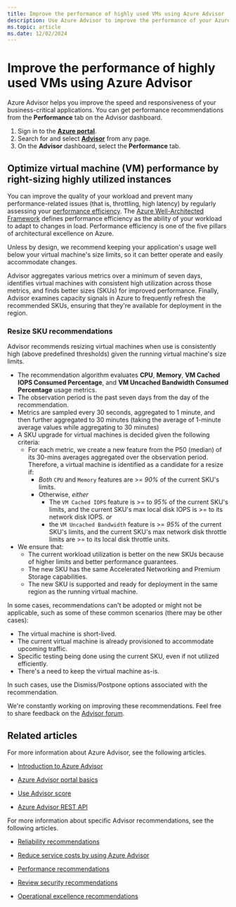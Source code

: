 ```yaml
---
title: Improve the performance of highly used VMs using Azure Advisor
description: Use Azure Advisor to improve the performance of your Azure virtual machines with consistent high utilization.
ms.topic: article
ms.date: 12/02/2024
---
```


# Improve the performance of highly used VMs using Azure Advisor

Azure Advisor helps you improve the speed and responsiveness of your business-critical applications. You can get performance recommendations from the **Performance** tab on the Advisor dashboard.

1. Sign in to the [**Azure portal**](https://portal.azure.com).
1. Search for and select [**Advisor**](https://aka.ms/azureadvisordashboard) from any page.
1. On the **Advisor** dashboard, select the **Performance** tab.

## Optimize virtual machine (VM) performance by right-sizing highly utilized instances 

You can improve the quality of your workload and prevent many performance-related issues (that is, throttling, high latency) by regularly assessing your [performance efficiency](/azure/architecture/framework/scalability/overview). The [Azure Well-Architected Framework](/azure/architecture/framework/) defines performance efficiency as the ability of your workload to adapt to changes in load. Performance efficiency is one of the five pillars of architectural excellence on Azure.  

Unless by design, we recommend keeping your application's usage well below your virtual machine's size limits, so it can better operate and easily accommodate changes.

Advisor aggregates various metrics over a minimum of seven days, identifies virtual machines with consistent high utilization across those metrics, and finds better sizes (SKUs) for improved performance. Finally, Advisor examines capacity signals in Azure to frequently refresh the recommended SKUs, ensuring that they're available for deployment in the region.

### Resize SKU recommendations

Advisor recommends resizing virtual machines when use is consistently high (above predefined thresholds) given the running virtual machine's size limits.

* The recommendation algorithm evaluates **CPU**, **Memory**, **VM Cached IOPS Consumed Percentage**, and **VM Uncached Bandwidth Consumed Percentage** usage metrics.
* The observation period is the past seven days from the day of the recommendation.
* Metrics are sampled every 30 seconds, aggregated to 1 minute, and then further aggregated to 30 minutes (taking the average of 1-minute average values while aggregating to 30 minutes)
* A SKU upgrade for virtual machines is decided given the following criteria:
    * For each metric, we create a new feature from the P50 (median) of its 30-mins averages aggregated over the observation period. Therefore, a virtual machine is identified as a candidate for a resize if:
      * _Both_ `CPU` and `Memory` features are >= *90%* of the current SKU's limits.
      * Otherwise, _either_ 
          * The `VM Cached IOPS` feature is >= to *95%* of the current SKU's limits, and the current SKU's max local disk IOPS is >= to its network disk IOPS. _or_
          * the `VM Uncached Bandwidth` feature is >= *95%* of the current SKU's limits, and the current SKU's max network disk throttle limits are >= to its local disk throttle units. 
* We ensure that:
    * The current workload utilization is better on the new SKUs because of higher limits and better performance guarantees.
    * The new SKU has the same Accelerated Networking and Premium Storage capabilities.
    * The new SKU is supported and ready for deployment in the same region as the running virtual machine.

In some cases, recommendations can't be adopted or might not be applicable, such as some of these common scenarios (there may be other cases):

* The virtual machine is short-lived.
* The current virtual machine is already provisioned to accommodate upcoming traffic.
* Specific testing being done using the current SKU, even if not utilized efficiently.
* There's a need to keep the virtual machine as-is.

In such cases, use the Dismiss/Postpone options associated with the recommendation. 

We're constantly working on improving these recommendations. Feel free to share feedback on the [Advisor forum](https://aka.ms/advisorfeedback).

## Related articles

For more information about Azure Advisor, see the following articles.

*   [Introduction to Azure Advisor](./advisor-overview.md)

*   [Azure Advisor portal basics](./advisor-get-started.md)

*   [Use Advisor score](./azure-advisor-score.md)

*   [Azure Advisor REST API](/rest/api/advisor)

For more information about specific Advisor recommendations, see the following articles.

*   [Reliability recommendations](./advisor-reference-reliability-recommendations.md)

*   [Reduce service costs by using Azure Advisor](./advisor-reference-cost-recommendations.md)

*   [Performance recommendations](./advisor-reference-performance-recommendations.md)

*   [Review security recommendations](/azure/defender-for-cloud/review-security-recommendations "Review security recommendations | Defender for Cloud | Microsoft Learn")

*   [Operational excellence recommendations](./advisor-reference-operational-excellence-recommendations.md)
